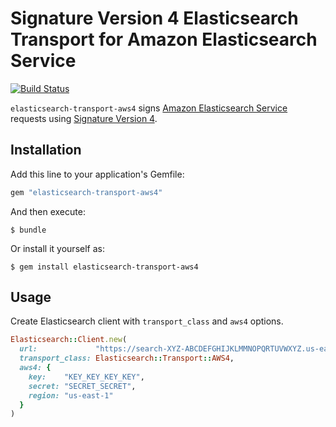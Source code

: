 # Signature Version 4 Elasticsearch Transport for Amazon Elasticsearch Service

[![Build Status](https://travis-ci.org/castle/elasticsearch-transport-aws4.svg)](https://travis-ci.org/castle/elasticsearch-transport-aws4)

`elasticsearch-transport-aws4` signs [Amazon Elasticsearch Service](https://aws.amazon.com/elasticsearch-service/) requests using [Signature Version 4](http://docs.aws.amazon.com/general/latest/gr/signature-version-4.html).

## Installation

Add this line to your application's Gemfile:

```ruby
gem "elasticsearch-transport-aws4"
```

And then execute:

    $ bundle

Or install it yourself as:

    $ gem install elasticsearch-transport-aws4

## Usage

Create Elasticsearch client with `transport_class` and `aws4` options.

```ruby
Elasticsearch::Client.new(
  url:             "https://search-XYZ-ABCDEFGHIJKLMMNOPQRTUVWXYZ.us-east-1.es.amazonaws.com",
  transport_class: Elasticsearch::Transport::AWS4,
  aws4: {
    key:    "KEY_KEY_KEY_KEY",
    secret: "SECRET_SECRET",
    region: "us-east-1"
  }
)
```
